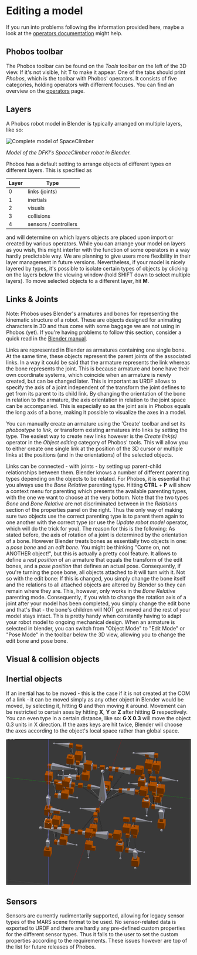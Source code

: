 Editing a model
===============

If you run into problems following the information provided here, maybe a look at the [operators documentation](operators.md) might help.

## Phobos toolbar

The Phobos toolbar can be found on the *Tools* toolbar on the left of the 3D view. If it's not visible, hit **T** to make it appear. One of the tabs should print *Phobos*, which is the toolbar with Phobos' operators.
It consists of five categories, holding operators with differrent focuses. You can find an overview on the [operators](operators.md) page. 

## Layers

A Phobos robot model in Blender is typically arranged on multiple layers, like so:

![Complete model of SpaceClimber](img/tutorials/massandinertia/spaceclimber_model.png)

*Model of the DFKI's SpaceClimber robot in Blender.*

Phobos has a default setting to arrange objects of different types on different layers. This is specified as

Layer  | Type
------ | -------------
0 | links (joints)
1 | inertials
2 | visuals
3 | collisions
4 | sensors / controllers

and will determine on which layers objects are placed upon import or created by various operators. While you can arrange your model on layers as you wish, this might interfer with the function of some operators in a way hardly predictable way. We are planning to give users more flexibility in their layer management in future versions.
Nevertheless, if your model is nicely layered by types, it's possible to isolate certain types of objects by clicking on the layers below the viewing window (hold SHIFT down to select multiple layers). To move selected objects to a different layer, hit **M**. 

## Links & Joints

Note: Phobos uses Blender's armatures and bones for representing the kinematic structure of a robot. These are objects designed for animating characters in 3D and thus come with some baggage we are not using in Phobos (yet). If you're having problems to follow this section, consider a quick read in the [Blender manual](http://wiki.blender.org/index.php/Doc:2.6/Manual/Rigging/Armatures).

Links are represented in Blender as armatures containing one single bone. At the same time, these objects represent the parent joints of the associated links. In a way it could be said that the armature represents the link whereas the bone represents the joint. This is because armature and bone have their own coordinate systems, which coincide when an armature is newly created, but can be changed later. This is important as URDF allows to specify the axis of a joint independent of the transform the joint defines to get from its parent to its child link. By changing the orientation of the bone in relation to the armature, the axis orientation in relation to the joint space can be accompanied. This is especially so as the joint axis in Phobos equals the long axis of a bone, making it possible to visualize the axes in a model.

You can manually create an armature using the 'Create' toolbar and set its *phobostype* to *link*, or transform existing armatures into links by setting the type. The easiest way to create new links however is the *Create link(s)* operator in the *Object editing* category of Phobos' tools. This will allow you to either create one single link at the position of the 3D cursor or multiple links at the positions (and in the orientations) of the selected objects.

Links can be connected - with joints - by setting up parent-child relationships between them. Blender knows a number of different parenting types depending on the objects to be related. For Phobos, it is essential that you always use the *Bone Relative* parenting type. Hitting **CTRL** + **P** will show a context menu for parenting which presents the available parenting types, with the one we want to choose at the very bottom. Note that the two types *Bone* and *Bone Relative* are not discriminated between in the *Relations* section of the properties panel on the right. Thus the only way of making sure two objects use the correct parenting type is to parent them again to one another with the correct type (or use the *Update robot model* operator, which will do the trick for you).
The reason for this is the following: As stated before, the axis of rotation of a joint is determined by the orientation of a bone. However Blender treats bones as essentially two objects in one: a *pose bone* and an *edit bone*. You might be thinking "Come on, not ANOTHER object!", but this is actually a pretty cool feature. It allows to define a *rest position* of an armature that equals the transform of the edit bones, and a *pose position* that defines an actual pose. Consequently, if you're turning the pose bone, all objects attached to it will turn with it. Not so with the edit bone: If this is changed, you simply change the bone itself and the relations to all attached objects are altered by Blender so they can remain where they are. This, however, only works in the *Bone Relative* parenting mode. Consequently, if you wish to change the rotation axis of a joint after your model has been completed, you simply change the edit bone and that's that - the bone's children will NOT get moved and the rest of your model stays intact. This is pretty handy when constantly having to adapt your robot model to ongoing mechanical design.
When an armature is selected in blender, you can switch from "Object Mode" to "Edit Mode" or "Pose Mode" in the toolbar below the 3D view, allowing you to change the edit bone and pose bone.

## Visual & collision objects



## Inertial objects

If an inertial has to be moved - this is the case if it is not created at the COM of a link - it can be moved simply as any other object in Blender would be moved, by selecting it, hitting **G** and then moving it around. Movement can be restricted to certain axes by hitting **X**, **Y** or **Z** after hitting **G** respectively. You can even type in a certain distance, like so: **G X 0.3** will move the object 0.3 units in X direction. If the axes keys are hit twice, Blender will choose the axes according to the object's local space rather than global space.

![Moving an inertial](img/tutorials/massandinertia/moving_inertials.png)

## Sensors

Sensors are currently rudimentarily supported, allowing for legacy sensor types of the MARS scene format to be used. No sensor-related data is exported to URDF and there are hardly any pre-defined custom properties for the different sensor types. Thus it falls to the user to set the custom properties according to the requirements. These issues however are top of the list for future releases of Phobos.


